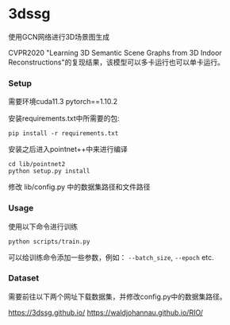# 3dssg
使用GCN网络进行3D场景图生成

CVPR2020 "Learning 3D Semantic Scene Graphs from 3D Indoor Reconstructions"的复现结果，该模型可以多卡运行也可以单卡运行。

### Setup

需要环境cuda11.3 pytorch==1.10.2

安装requirements.txt中所需要的包:  

```shell
pip install -r requirements.txt
```

安装之后进入pointnet++中来进行编译

```shell
cd lib/pointnet2
python setup.py install
```

修改 lib/config.py 中的数据集路径和文件路径

### Usage

使用以下命令进行训练

```shell
python scripts/train.py
```

可以给训练命令添加一些参数，例如： `--batch_size`, `--epoch` etc.  

### Dataset

需要前往以下两个网址下载数据集，并修改config.py中的数据集路径。

https://3dssg.github.io/
https://waldjohannau.github.io/RIO/
